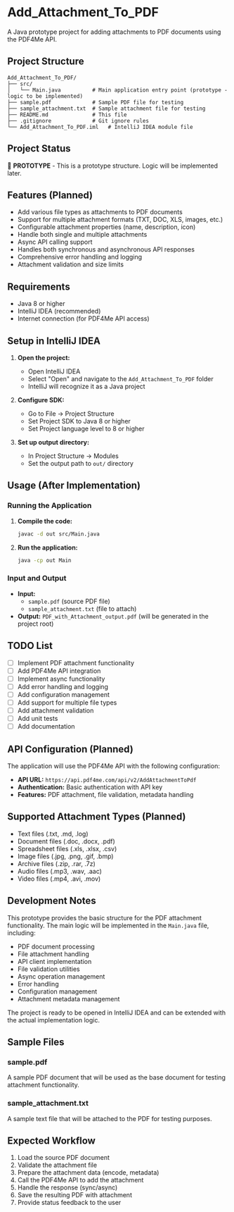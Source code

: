 # Add_Attachment_To_PDF

A Java prototype project for adding attachments to PDF documents using the PDF4Me API.

## Project Structure

```
Add_Attachment_To_PDF/
├── src/
│   └── Main.java          # Main application entry point (prototype - logic to be implemented)
├── sample.pdf             # Sample PDF file for testing
├── sample_attachment.txt  # Sample attachment file for testing
├── README.md              # This file
├── .gitignore             # Git ignore rules
└── Add_Attachment_To_PDF.iml   # IntelliJ IDEA module file
```

## Project Status

🚧 **PROTOTYPE** - This is a prototype structure. Logic will be implemented later.

## Features (Planned)

- Add various file types as attachments to PDF documents
- Support for multiple attachment formats (TXT, DOC, XLS, images, etc.)
- Configurable attachment properties (name, description, icon)
- Handle both single and multiple attachments
- Async API calling support
- Handles both synchronous and asynchronous API responses
- Comprehensive error handling and logging
- Attachment validation and size limits

## Requirements

- Java 8 or higher
- IntelliJ IDEA (recommended)
- Internet connection (for PDF4Me API access)

## Setup in IntelliJ IDEA

1. **Open the project:**
   - Open IntelliJ IDEA
   - Select "Open" and navigate to the `Add_Attachment_To_PDF` folder
   - IntelliJ will recognize it as a Java project

2. **Configure SDK:**
   - Go to File → Project Structure
   - Set Project SDK to Java 8 or higher
   - Set Project language level to 8 or higher

3. **Set up output directory:**
   - In Project Structure → Modules
   - Set the output path to `out/` directory

## Usage (After Implementation)

### Running the Application

1. **Compile the code:**
   ```bash
   javac -d out src/Main.java
   ```

2. **Run the application:**
   ```bash
   java -cp out Main
   ```

### Input and Output

- **Input:** 
  - `sample.pdf` (source PDF file)
  - `sample_attachment.txt` (file to attach)
- **Output:** `PDF_with_Attachment_output.pdf` (will be generated in the project root)

## TODO List

- [ ] Implement PDF attachment functionality
- [ ] Add PDF4Me API integration
- [ ] Implement async functionality
- [ ] Add error handling and logging
- [ ] Add configuration management
- [ ] Add support for multiple file types
- [ ] Add attachment validation
- [ ] Add unit tests
- [ ] Add documentation

## API Configuration (Planned)

The application will use the PDF4Me API with the following configuration:
- **API URL:** `https://api.pdf4me.com/api/v2/AddAttachmentToPdf`
- **Authentication:** Basic authentication with API key
- **Features:** PDF attachment, file validation, metadata handling

## Supported Attachment Types (Planned)

- Text files (.txt, .md, .log)
- Document files (.doc, .docx, .pdf)
- Spreadsheet files (.xls, .xlsx, .csv)
- Image files (.jpg, .png, .gif, .bmp)
- Archive files (.zip, .rar, .7z)
- Audio files (.mp3, .wav, .aac)
- Video files (.mp4, .avi, .mov)

## Development Notes

This prototype provides the basic structure for the PDF attachment functionality. The main logic will be implemented in the `Main.java` file, including:

- PDF document processing
- File attachment handling
- API client implementation
- File validation utilities
- Async operation management
- Error handling
- Configuration management
- Attachment metadata management

The project is ready to be opened in IntelliJ IDEA and can be extended with the actual implementation logic.

## Sample Files

### sample.pdf
A sample PDF document that will be used as the base document for testing attachment functionality.

### sample_attachment.txt
A sample text file that will be attached to the PDF for testing purposes.

## Expected Workflow

1. Load the source PDF document
2. Validate the attachment file
3. Prepare the attachment data (encode, metadata)
4. Call the PDF4Me API to add the attachment
5. Handle the response (sync/async)
6. Save the resulting PDF with attachment
7. Provide status feedback to the user 